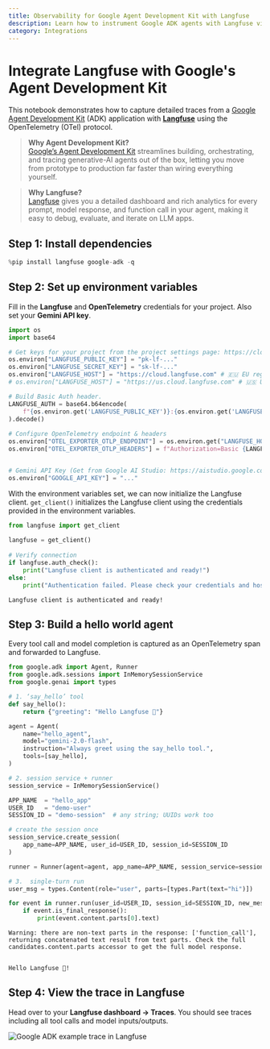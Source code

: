 ```yaml
---
title: Observability for Google Agent Development Kit with Langfuse
description: Learn how to instrument Google ADK agents with Langfuse via OpenTelemetry
category: Integrations
---
```


# Integrate Langfuse with Google's Agent Development Kit

This notebook demonstrates how to capture detailed traces from a [Google Agent Development Kit](https://github.com/google/adk-python) (ADK) application with **[Langfuse](https://langfuse.com)** using the OpenTelemetry (OTel) protocol.

> **Why Agent Development Kit?**  
> [Google’s Agent Development Kit](https://developers.googleblog.com/en/agent-development-kit-easy-to-build-multi-agent-applications/) streamlines building, orchestrating, and tracing generative-AI agents out of the box, letting you move from prototype to production far faster than wiring everything yourself.

> **Why Langfuse?**  
> [Langfuse](https://langfuse.com) gives you a detailed dashboard and rich analytics for every prompt, model response, and function call in your agent, making it easy to debug, evaluate, and iterate on LLM apps.

## Step&nbsp;1: Install dependencies


```python
%pip install langfuse google-adk -q
```

## Step 2: Set up environment variables

Fill in the **Langfuse** and **OpenTelemetry** credentials for your project. Also set your **Gemini API key**.


```python
import os
import base64

# Get keys for your project from the project settings page: https://cloud.langfuse.com
os.environ["LANGFUSE_PUBLIC_KEY"] = "pk-lf-..." 
os.environ["LANGFUSE_SECRET_KEY"] = "sk-lf-..." 
os.environ["LANGFUSE_HOST"] = "https://cloud.langfuse.com" # 🇪🇺 EU region
# os.environ["LANGFUSE_HOST"] = "https://us.cloud.langfuse.com" # 🇺🇸 US region

# Build Basic Auth header.
LANGFUSE_AUTH = base64.b64encode(
    f"{os.environ.get('LANGFUSE_PUBLIC_KEY')}:{os.environ.get('LANGFUSE_SECRET_KEY')}".encode()
).decode()
 
# Configure OpenTelemetry endpoint & headers
os.environ["OTEL_EXPORTER_OTLP_ENDPOINT"] = os.environ.get("LANGFUSE_HOST") + "/api/public/otel"
os.environ["OTEL_EXPORTER_OTLP_HEADERS"] = f"Authorization=Basic {LANGFUSE_AUTH}"


# Gemini API Key (Get from Google AI Studio: https://aistudio.google.com/app/apikey)
os.environ["GOOGLE_API_KEY"] = "..." 
```

With the environment variables set, we can now initialize the Langfuse client. `get_client()` initializes the Langfuse client using the credentials provided in the environment variables.


```python
from langfuse import get_client
 
langfuse = get_client()
 
# Verify connection
if langfuse.auth_check():
    print("Langfuse client is authenticated and ready!")
else:
    print("Authentication failed. Please check your credentials and host.")
```

    Langfuse client is authenticated and ready!


## Step 3: Build a hello world agent

Every tool call and model completion is captured as an OpenTelemetry span and forwarded to Langfuse.


```python
from google.adk import Agent, Runner
from google.adk.sessions import InMemorySessionService
from google.genai import types

# 1. ‘say_hello’ tool
def say_hello():
    return {"greeting": "Hello Langfuse 👋"}

agent = Agent(
    name="hello_agent",
    model="gemini-2.0-flash",
    instruction="Always greet using the say_hello tool.",
    tools=[say_hello],
)

# 2. session service + runner 
session_service = InMemorySessionService()

APP_NAME  = "hello_app"
USER_ID   = "demo-user"
SESSION_ID = "demo-session"  # any string; UUIDs work too

# create the session once
session_service.create_session(
    app_name=APP_NAME, user_id=USER_ID, session_id=SESSION_ID
)

runner = Runner(agent=agent, app_name=APP_NAME, session_service=session_service)

# 3.  single‑turn run 
user_msg = types.Content(role="user", parts=[types.Part(text="hi")])

for event in runner.run(user_id=USER_ID, session_id=SESSION_ID, new_message=user_msg):
    if event.is_final_response():
        print(event.content.parts[0].text)
```

    Warning: there are non-text parts in the response: ['function_call'], returning concatenated text result from text parts. Check the full candidates.content.parts accessor to get the full model response.


    Hello Langfuse 👋!
    


## Step 4: View the trace in Langfuse

Head over to your **Langfuse dashboard → Traces**. You should see traces including all tool calls and model inputs/outputs.

![Google ADK example trace in Langfuse](https://langfuse.com/images/cookbook/integration-google-adk/google-adk-trace.png)
